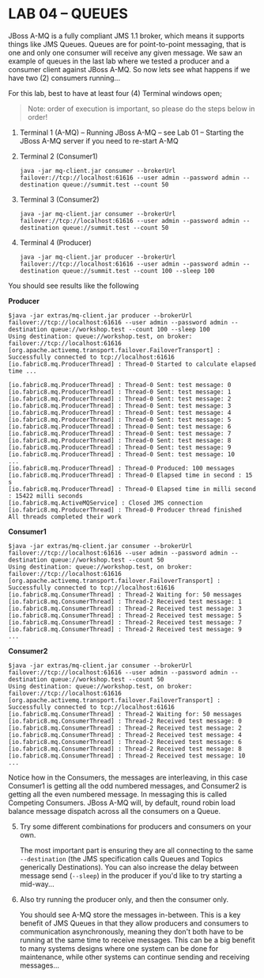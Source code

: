 # LAB 04 – QUEUES

JBoss A-MQ is a fully compliant JMS 1.1 broker, which means it supports things like JMS Queues. Queues are for point-to-point messaging, that is one and only one consumer will receive any given message. We saw an example of queues in the last lab where we tested a producer and a consumer client against JBoss A-MQ. So now lets see what happens if we have two (2) consumers running...

For this lab, best to have at least four (4) Terminal windows open; 

> Note: order of execution is important, so please do the steps below in order!

1. Terminal 1 (A-MQ) – Running JBoss A-MQ – see Lab 01 – Starting the JBoss A-MQ server if you need to re-start A-MQ

2. Terminal 2 (Consumer1)

    ```
    java -jar mq-client.jar consumer --brokerUrl failover://tcp://localhost:61616 --user admin --password admin --destination queue://summit.test --count 50
    ```

3. Terminal 3 (Consumer2) 

    ```
    java -jar mq-client.jar consumer --brokerUrl failover://tcp://localhost:61616 --user admin --password admin --destination queue://summit.test --count 50
    ```

4. Terminal 4 (Producer)

    ```
    java -jar mq-client.jar producer --brokerUrl failover://tcp://localhost:61616 --user admin --password admin --destination queue://summit.test --count 100 --sleep 100
    ```

You should see results like the following

**Producer**
```
$java -jar extras/mq-client.jar producer --brokerUrl failover://tcp://localhost:61616 --user admin --password admin --destination queue://workshop.test --count 100 --sleep 100
Using destination: queue://workshop.test, on broker: failover://tcp://localhost:61616
[org.apache.activemq.transport.failover.FailoverTransport] : Successfully connected to tcp://localhost:61616
[io.fabric8.mq.ProducerThread] : Thread-0 Started to calculate elapsed time ...

[io.fabric8.mq.ProducerThread] : Thread-0 Sent: test message: 0
[io.fabric8.mq.ProducerThread] : Thread-0 Sent: test message: 1
[io.fabric8.mq.ProducerThread] : Thread-0 Sent: test message: 2
[io.fabric8.mq.ProducerThread] : Thread-0 Sent: test message: 3
[io.fabric8.mq.ProducerThread] : Thread-0 Sent: test message: 4
[io.fabric8.mq.ProducerThread] : Thread-0 Sent: test message: 5
[io.fabric8.mq.ProducerThread] : Thread-0 Sent: test message: 6
[io.fabric8.mq.ProducerThread] : Thread-0 Sent: test message: 7
[io.fabric8.mq.ProducerThread] : Thread-0 Sent: test message: 8
[io.fabric8.mq.ProducerThread] : Thread-0 Sent: test message: 9
[io.fabric8.mq.ProducerThread] : Thread-0 Sent: test message: 10
...
[io.fabric8.mq.ProducerThread] : Thread-0 Produced: 100 messages
[io.fabric8.mq.ProducerThread] : Thread-0 Elapsed time in second : 15 s
[io.fabric8.mq.ProducerThread] : Thread-0 Elapsed time in milli second : 15422 milli seconds
[io.fabric8.mq.ActiveMQService] : Closed JMS connection
[io.fabric8.mq.ProducerThread] : Thread-0 Producer thread finished
All threads completed their work
```

**Consumer1**
```
$java -jar extras/mq-client.jar consumer --brokerUrl failover://tcp://localhost:61616 --user admin --password admin --destination queue://workshop.test --count 50
Using destination: queue://workshop.test, on broker: failover://tcp://localhost:61616
[org.apache.activemq.transport.failover.FailoverTransport] : Successfully connected to tcp://localhost:61616
[io.fabric8.mq.ConsumerThread] : Thread-2 Waiting for: 50 messages
[io.fabric8.mq.ConsumerThread] : Thread-2 Received test message: 1
[io.fabric8.mq.ConsumerThread] : Thread-2 Received test message: 3
[io.fabric8.mq.ConsumerThread] : Thread-2 Received test message: 5
[io.fabric8.mq.ConsumerThread] : Thread-2 Received test message: 7
[io.fabric8.mq.ConsumerThread] : Thread-2 Received test message: 9
...
```

**Consumer2**
```
$java -jar extras/mq-client.jar consumer --brokerUrl failover://tcp://localhost:61616 --user admin --password admin --destination queue://workshop.test --count 50
Using destination: queue://workshop.test, on broker: failover://tcp://localhost:61616
[org.apache.activemq.transport.failover.FailoverTransport] : Successfully connected to tcp://localhost:61616
[io.fabric8.mq.ConsumerThread] : Thread-2 Waiting for: 50 messages
[io.fabric8.mq.ConsumerThread] : Thread-2 Received test message: 0
[io.fabric8.mq.ConsumerThread] : Thread-2 Received test message: 2
[io.fabric8.mq.ConsumerThread] : Thread-2 Received test message: 4
[io.fabric8.mq.ConsumerThread] : Thread-2 Received test message: 6
[io.fabric8.mq.ConsumerThread] : Thread-2 Received test message: 8
[io.fabric8.mq.ConsumerThread] : Thread-2 Received test message: 10
...
```

Notice how in the Consumers, the messages are interleaving, in this case Consumer1 is getting all the odd numbered messages, and Consumer2 is getting all the even numbered message. In messaging this is called Competing Consumers. JBoss A-MQ will, by default, round robin load balance message dispatch across all the consumers on a Queue.

5. Try some different combinations for producers and consumers on your own. 

   The most important part is ensuring they are all connecting to the same `--destination` (the JMS specification calls Queues and Topics generically Destinations). You can also increase the delay between message send (`--sleep`) in the producer if you'd like to try starting a mid-way...

6. Also try running the producer only, and then the consumer only. 

   You should see A-MQ store the messages in-between. This is a key benefit of JMS Queues in that they allow producers and consumers to communication asynchronously, meaning they don't both have to be running at the same time to receive messages. This can be a big benefit to many systems designs where one system can be done for maintenance, while other systems can continue sending and receiving messages...
